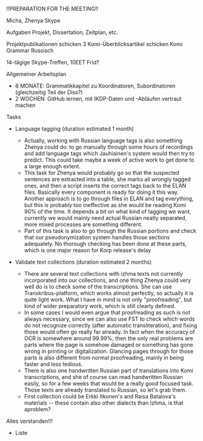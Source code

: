 !!PREPARATION FOR THE MEETING!!

Micha, Zhenya
Skype

Aufgaben Projekt, Dissertation, Zeitplan, etc. 

Projektpublikationen schicken
3 Komi-Überblicksartikel schicken
Komi Grammar Russisch

14-tägige Skype-Treffen, 10EET Frid?

Allgemeiner Arbeitsplan
- 6 MONATE: Grammatikkapitel zu Koordinatoren, Subordinatoren (gleichzeitig Teil der Diss?)
- 2 WOCHEN: GitHub lernen, mit IKDP-Daten und -Abläufen vertraut machen 

Tasks
- Language tagging (duration estimated 1 month)
  - Actually, working with Russian language tags is also something Zhenya could do: to go manually through some hours of recordings and add language tags which Jauhiainen's system would then try to predict. This could take maybe a week of active work to get done to a large enough extent. 
  - This task for Zhenya would probably go so that the suspected sentences are extracted into a table, she marks all wrongly tagged ones, and then a script inserts the correct tags back to the ELAN files. Basically every component is ready for doing it this way. Another approach is to go through files in ELAN and tag everything, but this is probably too ineffective as she would be reading Komi 90% of the time. It depends a bit on what kind of tagging we want, currently we would mainly need actual Russian neatly separated, more mixed processes are something different. 
  - Part of this task is also to go through the Russian portions and check that our pseudonymization system handles those sections adequately. No thorough checking has been done at these parts, which is one major reason for Korp release's delay

- Validate text collections (duration estimated 2 months)
  - There are several text collections with izhma texts not currently incorporated into our collections, and one thing Zhenya could very well do is to check some of the transcriptions. She can use Transkribus-platform, which works almost perfectly, so actually it is quite light work. What I have in mind is not only "proofreading", but kind of wider preparatory work, which is still clearly defined.
  - In some cases I would even argue that proofreading as such is not always necessary, since we can also use FST to check which words do not recognize correctly (after automatic transliteration), and fixing those would often go really far already. In fact when the accuracy of OCR is somewhere around 99.99%, then the only real problems are parts where the page is somehow damaged or something has gone wrong in printing or digitalization. Glancing pages through for those parts is also different from normal proofreading, mainly in being faster and less tedious.
  - There is also one handwritten Russian part of translations into Komi transcriptions, and she of course can read handwritten Russian easily, so for a few weeks that would be a really good focused task. Those texts are already translated to Russian, so let's grab them.
  - First collection could be Erkki Itkonen's and Raisa Batalova's materials -- these contain also other dialects than Izhma, is that aproblem?

Alles verstanden!!!
- Liste
